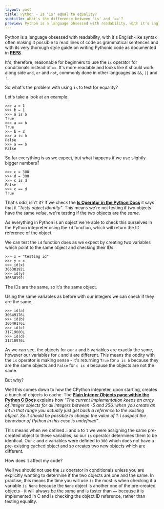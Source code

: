 ```yaml
---
layout: post
title: Python - Is 'is' equal to equality?
subtitle: What's the difference between 'is' and '=='?
preview: Python is a language obsessed with readability, with it’s English-like syntax often making it possible to read lines of code as grammatical sentences and with its very thorough style guide on writing Pythonic code as documented in PEP8. It’s, therefore, reasonable for beginners to use the is operator for conditionals instead of ==, however this can often lead it incorrect behaviour.
---
```


Python is a language obsessed with readability, with it's English-like syntax often making it possible to read lines of code as grammatical sentences and with its very thorough style guide on writing Pythonic code as documented in [**PEP8**](https://www.python.org/dev/peps/pep-0008/). 

It's, therefore, reasonable for beginners to use the `is` operator for conditionals instead of `==`. It's more readable and looks like it should work along side `and`, `or` and `not`, commonly done in other languages as `&&`, `||` and `!`.

So what's the problem with using `is` to test for equality? 

Let's take a look at an example. 

~~~
>>> a = 1
>>> b = 1
>>> a is b
True
>>> a == b
True
>>> b = 2
>>> a is b
False
>>> a == b
False
~~~

So far everything is as we expect, but what happens if we use slightly bigger numbers?

~~~
>>> c = 300
>>> d = 300
>>> c is d
False
>>> c == d
True
~~~

That's odd, isn't it? If we check the [**Is Operator in the Python Docs**](https://docs.python.org/2/library/operator.html?highlight=#operator.is_) it says that it _"Tests object identity"_. This means we're not testing if two objects have the same _value_, we're testing if the two objects are the _same_.

As everything in Python is an object we're able to check this ourselves in the Python intepreter using the `id` function, which will return the ID reference of the object.

We can test the `id` function does as we expect by creating two variables which point to the same object and checking their IDs.

~~~
>>> x = "testing id"
>>> y = x
>>> id(x)
30538192L
>>> id(y)
30538192L
~~~

The IDs are the same, so it's the same object.

Using the same variables as before with our integers we can check if they are the same.

~~~
>>> id(a)
30649176L
>>> id(b)
30649176L
>>> id(c)
31719000L
>>> id(d)
31718976L
~~~

As we can see, the objects for our `a` and `b` variables are exactly the same, however our variables for `c` and `d` are different. 
This means the oddity with the `is` operator is making sense - it's returning `True` for `a is b` because they are the same objects and `False` for `c is d` because the objects are not the same.

But why?

Well this comes down to how the CPython intepreter, upon starting, creates a bunch of objects to cache. The [**Plain Integer Objects page within the Python C Docs**](https://docs.python.org/2/c-api/int.html) explains how _"The current implementation keeps an array of integer objects for all integers between -5 and 256, when you create an int in that range you actually just get back a reference to the existing object. So it should be possible to change the value of 1. I suspect the behaviour of Python in this case is undefined"_. 

This means when we defined `a` and `b` to `1` we were assigning the same pre-created object to these variables, so our `is` operator determines them to be identical. Our `c` and `d` variables were defined to `300` which does not have a pre-existing cached object and so creates two new objects which are different. 

How does it affect my code?

Well we should not use the `is` operator in conditionals unless you are explicitly wanting to determine if the two objects are one and the same. 
In practise, this means the time you will use `is` the most is when checking if a variable `is None` because the `None` object is another one of the pre-created objects - it will always be the same and is faster than `==` because it is implemented in C and is checking the object ID reference, rather than testing equality.

